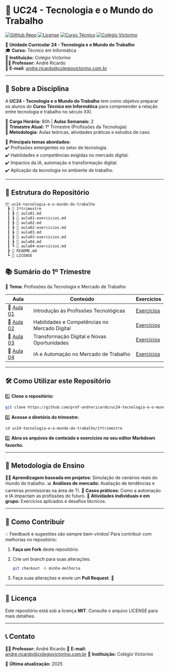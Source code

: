# 🚀 UC24 - Tecnologia e o Mundo do Trabalho  

[![GitHub Repo](https://img.shields.io/badge/GitHub-Repository-blue?style=for-the-badge&logo=github)](https://github.com/prof-andrericardo/uc24-tecnologia-e-o-mundo-do-trabalho)
[![License](https://img.shields.io/github/license/prof-andrericardo/uc24-tecnologia-e-o-mundo-do-trabalho?style=for-the-badge)](LICENSE)
[![Curso Técnico](https://img.shields.io/badge/Técnico-Informática-blueviolet?style=for-the-badge)](#)
[![Colégio Victorino](https://img.shields.io/badge/Colégio-Victorino-yellow?style=for-the-badge)](#)

📌 **Unidade Curricular 24 - Tecnologia e o Mundo do Trabalho**  
🎓 **Curso:** Técnico em Informática  
🏫 **Instituição:** Colégio Victorino  
👨‍🏫 **Professor:** André Ricardo  
📩 **E-mail:** [andre.ricardo@colegiovictorino.com.br](mailto:andre.ricardo@colegiovictorino.com.br)  

---

## 📖 **Sobre a Disciplina**

A **UC24 - Tecnologia e o Mundo do Trabalho** tem como objetivo preparar os alunos do **Curso Técnico em Informática** para compreender a relação entre tecnologia e trabalho no século XXI.  

🔹 **Carga Horária:** 80h | **Aulas Semanais:** 2  
🔹 **Trimestre Atual:** 1º Trimestre (Profissões da Tecnologia)  
🔹 **Metodologia:** Aulas teóricas, atividades práticas e estudos de caso.  

📌 **Principais temas abordados:**  
✔️ Profissões emergentes no setor de tecnologia.  
✔️ Habilidades e competências exigidas no mercado digital.  
✔️ Impactos da IA, automação e transformação digital.  
✔️ Aplicação da tecnologia no ambiente de trabalho.  

---

## 📂 **Estrutura do Repositório**

```bash
📦 uc24-tecnologia-e-o-mundo-do-trabalho
 ┣ 📂 1ºtrimestre
 ┃ ┣ 📜 aula01.md
 ┃ ┣ 📜 aula01-exercicios.md
 ┃ ┣ 📜 aula02.md
 ┃ ┣ 📜 aula02-exercicios.md
 ┃ ┣ 📜 aula03.md
 ┃ ┣ 📜 aula03-exercicios.md
 ┃ ┣ 📜 aula04.md
 ┃ ┗ 📜 aula04-exercicios.md
 ┣ 📜 README.md
 ┗ 📜 LICENSE
```

## 📚 **Sumário do 1º Trimestre**

📆 **Tema:** Profissões da Tecnologia e Mercado de Trabalho

| Aula                               | Conteúdo                                      | Exercícios                                     |
| ---------------------------------- | --------------------------------------------- | ---------------------------------------------- |
| 📌 [Aula 01](1ºtrimestre/aula01.md) | Introdução às Profissões Tecnológicas         | [Exercícios](1ºtrimestre/aula01-exercicios.md) |
| 📌 [Aula 02](1ºtrimestre/aula02.md) | Habilidades e Competências no Mercado Digital | [Exercícios](1ºtrimestre/aula02-exercicios.md) |
| 📌 [Aula 03](1ºtrimestre/aula03.md) | Transformação Digital e Novas Oportunidades   | [Exercícios](1ºtrimestre/aula03-exercicios.md) |
| 📌 [Aula 04](1ºtrimestre/aula04.md) | IA e Automação no Mercado de Trabalho         | [Exercícios](1ºtrimestre/aula04-exercicios.md) |

------

## 🛠️ **Como Utilizar este Repositório**

1️⃣ **Clone o repositório:**

```bash
git clone https://github.com/prof-andrericardo/uc24-tecnologia-e-o-mundo-do-trabalho.git
```

2️⃣ **Acesse o diretório do trimestre:**

```basic
cd uc24-tecnologia-e-o-mundo-do-trabalho/1ºtrimestre
```

3️⃣ **Abra os arquivos de conteúdo e exercícios no seu editor Markdown favorito.**

------

## 🚀 **Metodologia de Ensino**

👨‍💻 **Aprendizagem baseada em projetos:** Simulação de cenários reais do mundo do trabalho.
📊 **Análises de mercado:** Avaliação de tendências e carreiras promissoras na área de TI.
🤖 **Casos práticos:** Como a automação e IA impactam as profissões do futuro.
📂 **Atividades individuais e em grupo:** Exercícios aplicados e desafios técnicos.

------

## 📢 **Como Contribuir**

💡 Feedback e sugestões são sempre bem-vindos!
Para contribuir com melhorias no repositório:

1. **Faça um Fork** deste repositório.

2. Crie um branch para suas alterações:

   ```bash
   git checkout -b minha-melhoria
   ```

3. Faça suas alterações e envie um **Pull Request**. 🚀

------

## 📜 **Licença**

Este repositório está sob a licença **MIT**. Consulte o arquivo LICENSE para mais detalhes.

------

## 📞 **Contato**

👨‍🏫 **Professor:** André Ricardo
📩 **E-mail:** andre.ricardo@colegiovictorino.com.br
🏫 **Instituição:** Colégio Victorino

📌 **Última atualização:** 2025
